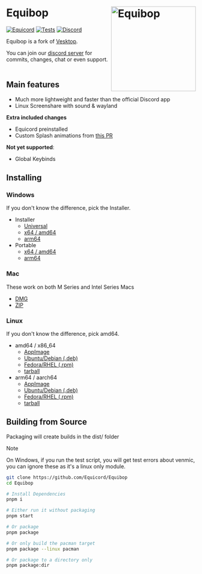 # Equibop [<img src="/static/icon.png" width="225" align="right" alt="Equibop">](https://github.com/Equicord/Equibop)

[![Equicord](https://img.shields.io/badge/Equicord-grey?style=flat)](https://github.com/Equicord/Equicord)
[![Tests](https://github.com/Equicord/Equibop/actions/workflows/test.yml/badge.svg?branch=main)](https://github.com/Equicord/Equibop/actions/workflows/test.yml)
[![Discord](https://img.shields.io/discord/1207691698386501634.svg?color=768AD4&label=Discord&logo=discord&logoColor=white)](https://discord.gg/5Xh2W87egW)

Equibop is a fork of [Vesktop](https://github.com/Vencord/Vesktop).

You can join our [discord server](https://discord.gg/5Xh2W87egW) for commits, changes, chat or even support.<br></br>

## Main features

-   Much more lightweight and faster than the official Discord app
-   Linux Screenshare with sound & wayland

**Extra included changes**

-   Equicord preinstalled
-   Custom Splash animations from [this PR](https://github.com/Vencord/Vesktop/pull/355)

**Not yet supported**:

-   Global Keybinds

## Installing

### Windows

If you don't know the difference, pick the Installer.

-   Installer
    -   [Universal](https://github.com/Equicord/Equibop/releases/latest/download/Equibop-win.exe)
    -   [x64 / amd64](https://github.com/Equicord/Equibop/releases/download/latest/Equibop-win-x64.exe)
    -   [arm64](https://github.com/Equicord/Equibop/releases/download/latest/Equibop-win-arm64.exe)
-   Portable
    -   [x64 / amd64](https://github.com/Equicord/Equibop/releases/latest/download/Equibop-win-x64.zip)
    -   [arm64](https://github.com/Equicord/Equibop/releases/download/latest/Equibop-win-arm64.zip)

### Mac

These work on both M Series and Intel Series Macs
-   [DMG](https://github.com/Equicord/Equibop/releases/download/latest/Equibop-mac-universal.dmg)
-   [ZIP](https://github.com/Equicord/Equibop/releases/download/latest/Equibop-mac-universal.zip)

### Linux

If you don't know the difference, pick amd64.

-   amd64 / x86_64
    -   [AppImage](https://github.com/Equicord/Equibop/releases/download/latest/Equibop-linux-x86_64.AppImage)
    -   [Ubuntu/Debian (.deb)](https://github.com/Equicord/Equibop/releases/download/latest/Equibop-linux-amd64.deb)
    -   [Fedora/RHEL (.rpm)](https://github.com/Equicord/Equibop/releases/download/latest/Equibop-linux-x86_64.rpm)
    -   [tarball](https://github.com/Equicord/Equibop/releases/download/latest/Equibop-linux-x64.tar.gz)
-   arm64 / aarch64
    -   [AppImage](https://github.com/Equicord/Equibop/releases/download/latest/Equibop-linux-arm64.AppImage)
    -   [Ubuntu/Debian (.deb)](https://github.com/Equicord/Equibop/releases/download/latest/Equibop-linux-arm64.deb)
    -   [Fedora/RHEL (.rpm)](https://github.com/Equicord/Equibop/releases/download/latest/Equibop-linux-aarch64.rpm)
    -   [tarball](https://github.com/Equicord/Equibop/releases/download/latest/Equibop-linux-arm64.tar.gz)

## Building from Source

Packaging will create builds in the dist/ folder

> [!NOTE]
> On Windows, if you run the test script, you will get test errors about venmic, you can ignore these as it's a linux only module.

```sh
git clone https://github.com/Equicord/Equibop
cd Equibop

# Install Dependencies
pnpm i

# Either run it without packaging
pnpm start

# Or package
pnpm package

# Or only build the pacman target
pnpm package --linux pacman

# Or package to a directory only
pnpm package:dir
```
